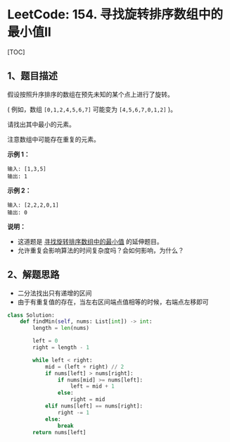 # LeetCode: 154. 寻找旋转排序数组中的最小值II

[TOC]

## 1、题目描述

假设按照升序排序的数组在预先未知的某个点上进行了旋转。

( 例如，数组 `[0,1,2,4,5,6,7]` 可能变为 `[4,5,6,7,0,1,2]` )。

请找出其中最小的元素。

注意数组中可能存在重复的元素。

**示例 1：**

```
输入: [1,3,5]
输出: 1
```


**示例 2：**

```
输入: [2,2,2,0,1]
输出: 0
```


**说明：**

-   这道题是 [寻找旋转排序数组中的最小值](https://leetcode-cn.com/problems/find-minimum-in-rotated-sorted-array/description/) 的延伸题目。
-   允许重复会影响算法的时间复杂度吗？会如何影响，为什么？



## 2、解题思路

-   二分法找出只有递增的区间
-   由于有重复值的存在，当左右区间端点值相等的时候，右端点左移即可



```python
class Solution:
    def findMin(self, nums: List[int]) -> int:
        length = len(nums)

        left = 0
        right = length - 1

        while left < right:
            mid = (left + right) // 2
            if nums[left] > nums[right]:
                if nums[mid] >= nums[left]:
                    left = mid + 1
                else:
                    right = mid
            elif nums[left] == nums[right]:
                right -= 1
            else:
                break
        return nums[left]
```

